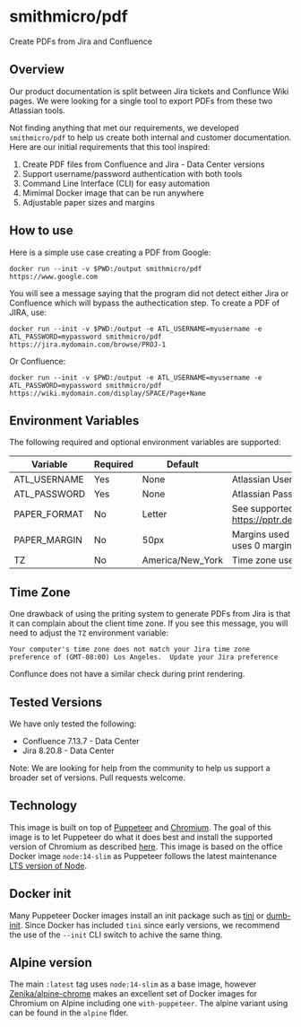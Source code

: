# smithmicro/pdf
Create PDFs from Jira and Confluence

## Overview
Our product documentation is split between Jira tickets and Conflunce Wiki pages.  We were looking for a single tool to export PDFs from these two Atlassian tools.

Not finding anything that met our requirements, we developed `smithmicro/pdf` to help us create both internal and customer documentation.  Here are our initial requirements that this tool inspired:
1. Create PDF files from Confluence and Jira - Data Center versions
2. Support username/password authentication with both tools
3. Command Line Interface (CLI) for easy automation
4. Mimimal Docker image that can be run anywhere
5. Adjustable paper sizes and margins

## How to use
Here is a simple use case creating a PDF from Google:
```
docker run --init -v $PWD:/output smithmicro/pdf https://www.google.com
```
You will see a message saying that the program did not detect either Jira or Confluence which will bypass the authectication step.  To create a PDF of JIRA, use:
```
docker run --init -v $PWD:/output -e ATL_USERNAME=myusername -e ATL_PASSWORD=mypassword smithmicro/pdf https://jira.mydomain.com/browse/PROJ-1
```
Or Confluence:
```
docker run --init -v $PWD:/output -e ATL_USERNAME=myusername -e ATL_PASSWORD=mypassword smithmicro/pdf https://wiki.mydomain.com/display/SPACE/Page+Name
```

## Environment Variables
The following required and optional environment variables are supported:

| Variable | Required | Default | Notes |
|---|---|---|---|
|ATL_USERNAME|Yes|None|Atlassian Username|
|ATL_PASSWORD|Yes|None|Atlassian Password|
|PAPER_FORMAT|No|Letter|See supported paper formats: https://pptr.dev/api/puppeteer.paperformat|
|PAPER_MARGIN|No|50px|Margins used for Confluence printing.  Jira uses 0 margins as this looks great.|
|TZ|No|America/New_York|Time zone used by Chromium.|

## Time Zone
One drawback of using the priting system to generate PDFs from Jira is that it can complain about the client time zone.  If you see this message, you will need to adjust the `TZ` environment variable:
```
Your computer's time zone does not match your Jira time zone preference of (GMT-08:00) Los Angeles.  Update your Jira preference
```
Conflunce does not have a similar check during print rendering.

## Tested Versions
We have only tested the following:
* Confluence 7.13.7 - Data Center
* Jira 8.20.8 - Data Center

Note:  We are looking for help from the community to help us support a broader set of versions.  Pull requests welcome.

## Technology
This image is built on top of [Puppeteer](https://pptr.dev/) and [Chromium](https://www.chromium.org/Home/).  The goal of this image is to let Puppeteer do what it does best and install the supported version of Chromium as described [here](https://pptr.dev/faq/#q-why-doesnt-puppeteer-vxxx-work-with-chromium-vyyy).  This image is based on the office Docker image `node:14-slim` as Puppeteer follows the latest maintenance [LTS version of Node](https://www.npmjs.com/package/puppeteer#Usage).

## Docker init
Many Puppeteer Docker images install an init package such as [tini](https://github.com/krallin/tini) or [dumb-init](https://github.com/Yelp/dumb-init).  Since Docker has included `tini` since early versions, we recommend the use of the `--init` CLI switch to achive the same thing.

## Alpine version
The main `:latest` tag uses `node:14-slim` as a base image, however [Zenika/alpine-chrome](https://github.com/Zenika/alpine-chrome) makes an excellent set of Docker images for Chromium on Alpine including one `with-puppeteer`.  The alpine variant using can be found in the `alpine` flder.
